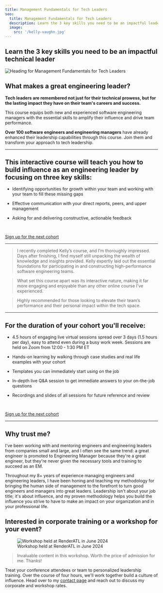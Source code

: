 ```yaml
---
title: Management Fundamentals for Tech Leaders
seo:
  title: Management Fundamentals for Tech Leaders
  description: Learn the 3 key skills you need to be an impactful leader in your engineering org
  image:
    src: '/kelly-vaughn.jpg'
---
```


## Learn the 3 key skills you need to be an impactful technical leader

![Heading for Management Fundamentals for Tech Leaders](/course.jpg)

## What makes a great engineering leader?

**Tech leaders are remembered not just for their technical prowess, but for the lasting impact they have on their team's careers and success.**

This course equips both new and experienced software engineering managers with the essential skills to amplify their influence and drive team performance.

**Over 100 software engineers and engineering managers** have already enhanced their leadership capabilities through this course. Join them and transform your approach to tech leadership.

---

## This interactive course will teach you how to build influence as an engineering leader by focusing on three key skills:

- Identifying opportunities for growth within your team and working with your team to fill these missing gaps

- Effective communication with your direct reports, peers, and upper management

- Asking for and delivering constructive, actionable feedback

&nbsp;

<a class='flex items-center justify-center pt-1 pl-2 pr-2 pb-1 text-main bg-main border border-main rounded-full transition hover:bg-muted text-md italic font-serif' href='https://maven.com/kellyvaughn/engineering-management'>Sign up for the next cohort</a>

---

> I recently completed Kelly’s course, and I’m thoroughly impressed. Days after finishing, I find myself still unpacking the wealth of knowledge and insights provided. Kelly expertly laid out the essential foundations for participating in and constructing high-performance software engineering teams.

> What set this course apart was its interactive nature, making it far more engaging and enjoyable than any other online course I’ve experienced.

> Highly recommended for those looking to elevate their team’s performance and their personal impact within the tech space.

---

## For the duration of your cohort you'll receive:

- 4.5 hours of engaging live virtual sessions spread over 3 days (1.5 hours per day), easy to attend even during a busy work week. Sessions are held on Zoom from 12:00 - 1:30 PM ET

- Hands-on learning by walking through case studies and real life examples with your cohort

- Templates you can immediately start using on the job

- In-depth live Q&A session to get immediate answers to your on-the-job questions

- Recordings and slides of all sessions for future reference and review

&nbsp;

<a class='flex items-center justify-center pt-1 pl-2 pr-2 pb-1 text-main bg-main border border-main rounded-full transition hover:bg-muted text-md italic font-serif' href='https://maven.com/kellyvaughn/engineering-management'>Sign up for the next cohort</a>

---

## Why trust me?

I've been working with and mentoring engineers and engineering leaders from companies small and large, and I often see the same trend: a great engineer is promoted to Engineering Manager because they're a great engineer, but they're never given the necessary tools and training to succeed as an EM.

Throughout my 8+ years of experience managing engineers and engineering leaders, I have been honing and teaching my methodology for bringing the human side of management to the forefront to turn good engineers and managers into great leaders. Leadership isn't about your job title; it's about influence, and my proven methodology helps you build the influence you strive to have to make an impact on your organization and in your professional life.

## Interested in corporate training or a workshop for your event?

<figure>
    <img src="/workshop.jpg" alt="Workshop held at RenderATL in June 2024" loading="lazy" decoding="async" />
    <figcaption>Workshop held at RenderATL in June 2024</figcaption>
</figure>

> Invaluable content in this workshop. Worth the price of admission for me. Thanks!

Treat your conference attendees or team to personalized leadership training. Over the course of four hours, we'll work together build a culture of influence. Head over to my [contact page](/contact) and reach out to discuss my corporate and workshop rates.
